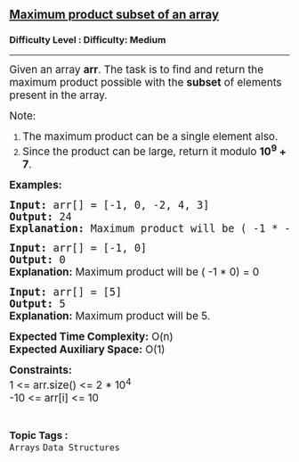<h2><a href="https://www.geeksforgeeks.org/problems/maximum-product-subset-of-an-array/1">Maximum product subset of an array</a></h2><h3>Difficulty Level : Difficulty: Medium</h3><hr><div class="problems_problem_content__Xm_eO"><p><span style="font-size: 14pt;">Given an array <strong>arr</strong>. The task is to find and return the maximum product possible with the <strong>subset</strong> of elements present in the array. </span></p>
<p><span style="font-size: 14pt;">Note:</span></p>
<ol>
<li><span style="font-size: 14pt;">The maximum product can be a single element also.</span></li>
<li><span style="font-size: 14pt;">Since the product can be large, return it modulo <strong>10<sup>9</sup> + 7</strong>.</span></li>
</ol>
<p><span style="font-size: 14pt;"><strong>Examples:</strong></span></p>
<pre><span style="font-size: 14pt;"><strong>Input: </strong>arr[] = [-1, 0, -2, 4, 3]
<strong>Output: </strong>24
<strong>Explanation:</strong> Maximum product will be ( -1 * -2 * 4 * 3 ) = 24</span></pre>
<pre><span style="font-size: 14pt;"><strong>Input: </strong>arr[] = [-1, 0]
<strong>Output: </strong>0<br><strong style="font-family: -apple-system, BlinkMacSystemFont, 'Segoe UI', Roboto, Oxygen, Ubuntu, Cantarell, 'Open Sans', 'Helvetica Neue', sans-serif;">Explanation:</strong><span style="font-family: -apple-system, BlinkMacSystemFont, 'Segoe UI', Roboto, Oxygen, Ubuntu, Cantarell, 'Open Sans', 'Helvetica Neue', sans-serif;"> Maximum product will be ( -1 * 0) = 0</span><br></span></pre>
<pre><span style="font-size: 14pt;"><strong>Input: </strong>arr[] = [5]
<strong>Output: </strong>5</span><br><span style="font-size: 14pt;"><strong style="font-family: -apple-system, BlinkMacSystemFont, 'Segoe UI', Roboto, Oxygen, Ubuntu, Cantarell, 'Open Sans', 'Helvetica Neue', sans-serif;">Explanation:</strong><span style="font-family: -apple-system, BlinkMacSystemFont, 'Segoe UI', Roboto, Oxygen, Ubuntu, Cantarell, 'Open Sans', 'Helvetica Neue', sans-serif;"> Maximum product will be 5.</span></span></pre>
<p><span style="font-size: 14pt;"><strong>Expected Time Complexity:</strong> O(n)<br><strong>Expected Auxiliary Space:</strong> O(1)</span></p>
<p><span style="font-size: 14pt;"><strong>Constraints:</strong><br>1 &lt;= arr.size() &lt;= 2 * 10<sup>4</sup><br>-10 &lt;= arr[i] &lt;= 10</span></p></div><br><p><span style=font-size:18px><strong>Topic Tags : </strong><br><code>Arrays</code>&nbsp;<code>Data Structures</code>&nbsp;
